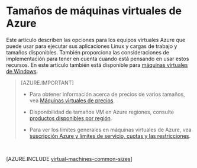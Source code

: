 <properties
 pageTitle="Tamaños de Linux VM | Microsoft Azure"
 description="Enumera los tamaños disponibles para máquinas virtuales de Linux en Azure."
 services="virtual-machines-linux"
 documentationCenter=""
 authors="cynthn"
 manager="timlt"
 editor=""
 tags="azure-resource-manager,azure-service-management"/>

<tags
ms.service="virtual-machines-linux"
 ms.devlang="na"
 ms.topic="article"
 ms.tgt_pltfrm="vm-linux"
 ms.workload="infrastructure-services"
 ms.date="09/21/2016"
 ms.author="cynthn"/>

# <a name="sizes-for-virtual-machines-in-azure"></a>Tamaños de máquinas virtuales de Azure

Este artículo describen las opciones para los equipos virtuales Azure que puede usar para ejecutar sus aplicaciones Linux y cargas de trabajo y tamaños disponibles. También proporciona las consideraciones de implementación para tener en cuenta cuando está pensando en usar estos recursos. En este artículo también está disponible para [máquinas virtuales de Windows](virtual-machines-windows-sizes.md).

>[AZURE.IMPORTANT] 
>
>- Para obtener información acerca de precios de varios tamaños, vea [Máquinas virtuales de precios](https://azure.microsoft.com/pricing/details/virtual-machines/#Linux). 
>
>- Disponibilidad de tamaños VM en Azure regiones, consulte [productos disponibles por región](https://azure.microsoft.com/regions/services/).
>
>- Para ver los límites generales en máquinas virtuales de Azure, vea [suscripción Azure y límites de servicio, cuotas y las restricciones](../azure-subscription-service-limits.md).

<br>   

[AZURE.INCLUDE [virtual-machines-common-sizes](../../includes/virtual-machines-common-sizes.md)]

